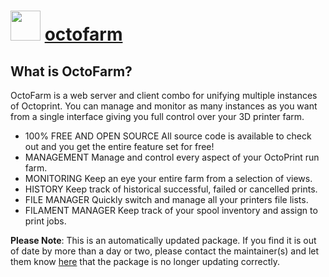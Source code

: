 # <img src="https://cdn.jsdelivr.net/gh/mkevenaar/chocolatey-packages@4a723bf6cc46868cfaf015793080af8c921a4469/icons/octofarm.png" width="48" height="48"/> [octofarm](https://community.chocolatey.org/packages/octofarm)

## What is OctoFarm?

OctoFarm is a web server and client combo for unifying multiple instances of Octoprint. You can manage and monitor as many instances as you want from a single interface giving you full control over your 3D printer farm.

* 100% FREE AND OPEN SOURCE
All source code is available to check out and you get the entire feature set for free!
* MANAGEMENT
Manage and control every aspect of your OctoPrint run farm.
* MONITORING
Keep an eye your entire farm from a selection of views.
* HISTORY
Keep track of historical successful, failed or cancelled prints.
* FILE MANAGER
Quickly switch and manage all your printers file lists.
* FILAMENT MANAGER
Keep track of your spool inventory and assign to print jobs.

**Please Note**: This is an automatically updated package. If you find it is
out of date by more than a day or two, please contact the maintainer(s) and
let them know [here](https://github.com/mkevenaar/chocolatey-packages/issues) that the package is no longer updating correctly.
